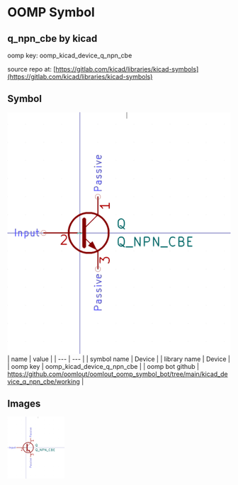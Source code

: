 # OOMP Symbol  
## q_npn_cbe  by kicad  
  
oomp key: oomp_kicad_device_q_npn_cbe  
  
source repo at: [https://gitlab.com/kicad/libraries/kicad-symbols](https://gitlab.com/kicad/libraries/kicad-symbols)  
## Symbol  
  
[![working.png](working_600.png)](working.png)  
| name | value | 
| --- | --- | 
| symbol name | Device | 
| library name | Device | 
| oomp key | oomp_kicad_device_q_npn_cbe | 
| oomp bot github | https://github.com/oomlout/oomlout_oomp_symbol_bot/tree/main/kicad_device_q_npn_cbe/working | 
## Images  
  
[![working.png](working_140.png)](working.png)  
